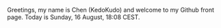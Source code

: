 Greetings, my name is Chen (KedoKudo) and welcome to my Github front page.  Today is Sunday, 16 August, 18:08 CEST.